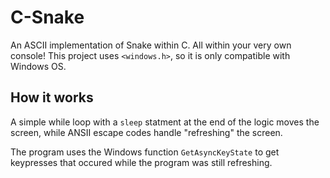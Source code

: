 # C-Snake

An ASCII implementation of Snake within C. All within your very own console!
This project uses `<windows.h>`, so it is only compatible with Windows OS.

## How it works

A simple while loop with a `sleep` statment at the end of the logic moves the screen,
while ANSII escape codes handle "refreshing" the screen.

The program uses the Windows function `GetAsyncKeyState` to get keypresses that occured while the program was still refreshing.
